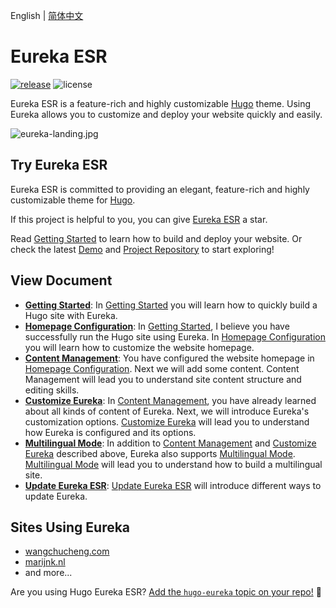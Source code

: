English | [简体中文](https://github.com/hugo-eureka-esr/hugo-eureka-esr/blob/main/README.zh.md)

# Eureka ESR

[![release](https://github.com/hugo-eureka-esr/hugo-eureka-esr/actions/workflows/release.yaml/badge.svg)](https://github.com/hugo-eureka-esr/hugo-eureka-esr/actions/workflows/release.yaml) ![license](https://img.shields.io/github/license/wangchucheng/hugo-eureka)

Eureka ESR is a feature-rich and highly customizable [Hugo] theme. Using Eureka allows you to customize and deploy your website quickly and easily.

![eureka-landing.jpg](https://i.loli.net/2020/11/07/B6GZn1V2AS8XYIT.jpg)

## Try Eureka ESR

Eureka ESR is committed to providing an elegant, feature-rich and highly customizable theme for [Hugo](https://gohugo.io/).

If this project is helpful to you, you can give [Eureka ESR](https://github.com/hugo-eureka-esr/hugo-eureka-esr/) a star.

Read [Getting Started](https://www.wangchucheng.com/en/docs/hugo-eureka/getting-started/) to learn how to build and deploy your website. Or check the latest [Demo](https://hugo-eureka.netlify.app/) and [Project Repository](https://github.com/wangchucheng/hugo-eureka/) to start exploring!

## View Document

- **[Getting Started](https://www.wangchucheng.com/en/docs/hugo-eureka/getting-started/)**: In [Getting Started](https://www.wangchucheng.com/en/docs/hugo-eureka/getting-started/) you will learn how to quickly build a Hugo site with Eureka.
- **[Homepage Configuration](https://www.wangchucheng.com/en/docs/hugo-eureka/homepage-configuration/)**: In [Getting Started](https://www.wangchucheng.com/en/docs/hugo-eureka/getting-started/), I believe you have successfully run the Hugo site using Eureka. In [Homepage Configuration](https://www.wangchucheng.com/en/docs/hugo-eureka/homepage-configuration/) you will learn how to customize the website homepage.
- **[Content Management](https://www.wangchucheng.com/en/docs/hugo-eureka/content-management/)**: You have configured the website homepage in [Homepage Configuration](https://www.wangchucheng.com/en/docs/hugo-eureka/homepage-configuration/). Next we will add some content. Content Management will lead you to understand site content structure and editing skills.
- **[Customize Eureka](https://www.wangchucheng.com/en/docs/hugo-eureka/customization/)**: In [Content Management](https://www.wangchucheng.com/en/docs/hugo-eureka/content-management/), you have already learned about all kinds of content of Eureka. Next, we will introduce Eureka's customization options. [Customize Eureka](https://www.wangchucheng.com/en/docs/hugo-eureka/customization/) will lead you to understand how Eureka is configured and its options.
- **[Multilingual Mode](https://www.wangchucheng.com/en/docs/hugo-eureka/multilingual-mode/)**: In addition to [Content Management](https://www.wangchucheng.com/en/docs/hugo-eureka/content-management/) and [Customize Eureka](https://www.wangchucheng.com/en/docs/hugo-eureka/customization/) described above, Eureka also supports [Multilingual Mode](https://www.wangchucheng.com/en/docs/hugo-eureka/multilingual-mode/). [Multilingual Mode](https://www.wangchucheng.com/en/docs/hugo-eureka/multilingual-mode/) will lead you to understand how to build a multilingual site.
- **[Update Eureka ESR](https://www.wangchucheng.com/en/docs/hugo-eureka/update/)**: [Update Eureka ESR](https://www.wangchucheng.com/en/docs/hugo-eureka/update/) will introduce different ways to update Eureka.

## Sites Using Eureka

- [wangchucheng.com](https://www.wangchucheng.com)
- [marijnk.nl](https://marijnk.nl)
- and more...

Are you using Hugo Eureka ESR? [Add the `hugo-eureka` topic on your repo!](https://docs.github.com/github/administering-a-repository/classifying-your-repository-with-topics) 🙌

[Hugo]: https://gohugo.io/
